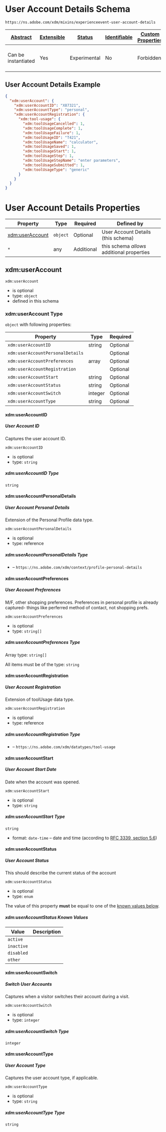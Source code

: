 
# User Account Details Schema

```
https://ns.adobe.com/xdm/mixins/experienceevent-user-account-details
```



| [Abstract](../../../abstract.md) | [Extensible](../../../extensions.md) | [Status](../../../status.md) | [Identifiable](../../../id.md) | [Custom Properties](../../../extensions.md) | [Additional Properties](../../../extensions.md) | Defined In |
|----------------------------------|--------------------------------------|------------------------------|--------------------------------|---------------------------------------------|-------------------------------------------------|------------|
| Can be instantiated | Yes | Experimental | No | Forbidden | Permitted | [mixins/experience-event/experienceevent-user-account-details.schema.json](mixins/experience-event/experienceevent-user-account-details.schema.json) |

## User Account Details Example
```json
{
  "xdm:userAccount": {
    "xdm:userAccountID": "X87321",
    "xdm:userAccountType": "personal",
    "xdm:userAccountRegistration": {
      "xdm:tool-usage": {
        "xdm:toolUsageCancelled": 1,
        "xdm:toolUsageComplete": 1,
        "xdm:toolUsageFailure": 1,
        "xdm:toolUsageID": "T421",
        "xdm:toolUsageName": "calculator",
        "xdm:toolUsageSaved": 1,
        "xdm:toolUsageStart": 1,
        "xdm:toolUsageStep": 1,
        "xdm:toolUsageStepName": "enter parameters",
        "xdm:toolUsageSubmitted": 1,
        "xdm:toolUsageType": "generic"
      }
    }
  }
}
```

# User Account Details Properties

| Property | Type | Required | Defined by |
|----------|------|----------|------------|
| [xdm:userAccount](#xdmuseraccount) | `object` | Optional | User Account Details (this schema) |
| `*` | any | Additional | this schema *allows* additional properties |

## xdm:userAccount


`xdm:userAccount`
* is optional
* type: `object`
* defined in this schema

### xdm:userAccount Type


`object` with following properties:


| Property | Type | Required |
|----------|------|----------|
| `xdm:userAccountID`| string | Optional |
| `xdm:userAccountPersonalDetails`|  | Optional |
| `xdm:userAccountPreferences`| array | Optional |
| `xdm:userAccountRegistration`|  | Optional |
| `xdm:userAccountStart`| string | Optional |
| `xdm:userAccountStatus`| string | Optional |
| `xdm:userAccountSwitch`| integer | Optional |
| `xdm:userAccountType`| string | Optional |



#### xdm:userAccountID
##### User Account ID

Captures the user account ID.

`xdm:userAccountID`
* is optional
* type: `string`

##### xdm:userAccountID Type


`string`








#### xdm:userAccountPersonalDetails
##### User Account Personal Details

Extension of the Personal Profile data type.

`xdm:userAccountPersonalDetails`
* is optional
* type: reference

##### xdm:userAccountPersonalDetails Type


* []() – `https://ns.adobe.com/xdm/context/profile-personal-details`







#### xdm:userAccountPreferences
##### User Account Preferences

M/F, other shopping preferences. Preferences in personal profile is already captured- things like perferred method of contact, not shopping prefs. 

`xdm:userAccountPreferences`
* is optional
* type: `string[]`


##### xdm:userAccountPreferences Type


Array type: `string[]`

All items must be of the type:
`string`











#### xdm:userAccountRegistration
##### User Account Registration

Extension of toolUsage data type.

`xdm:userAccountRegistration`
* is optional
* type: reference

##### xdm:userAccountRegistration Type


* []() – `https://ns.adobe.com/xdm/datatypes/tool-usage`







#### xdm:userAccountStart
##### User Account Start Date

Date when the account was opened.

`xdm:userAccountStart`
* is optional
* type: `string`

##### xdm:userAccountStart Type


`string`
* format: `date-time` – date and time (according to [RFC 3339, section 5.6](http://tools.ietf.org/html/rfc3339))








#### xdm:userAccountStatus
##### User Account Status

This should describe the current status of the account

`xdm:userAccountStatus`
* is optional
* type: `enum`

The value of this property **must** be equal to one of the [known values below](#xdmuseraccount-known-values).

##### xdm:userAccountStatus Known Values
| Value | Description |
|-------|-------------|
| `active` |  |
| `inactive` |  |
| `disabled` |  |
| `other` |  |






#### xdm:userAccountSwitch
##### Switch User Accounts

Captures when a visitor switches their account during a visit.

`xdm:userAccountSwitch`
* is optional
* type: `integer`

##### xdm:userAccountSwitch Type


`integer`








#### xdm:userAccountType
##### User Account Type

Captures the user account type, if applicable.

`xdm:userAccountType`
* is optional
* type: `string`

##### xdm:userAccountType Type


`string`











